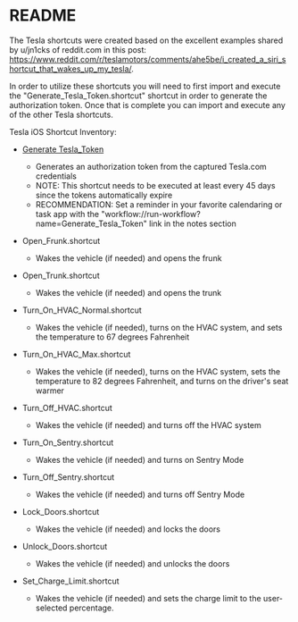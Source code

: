 README
=========

The Tesla shortcuts were created based on the excellent examples shared by u/jn1cks of reddit.com in this post: https://www.reddit.com/r/teslamotors/comments/ahe5be/i_created_a_siri_shortcut_that_wakes_up_my_tesla/. 

In order to utilize these shortcuts you will need to first import and execute the "Generate_Tesla_Token.shortcut" shortcut in order to generate the authorization token. Once that is complete you can import and execute any of the other Tesla shortcuts.

Tesla iOS Shortcut Inventory:

* [Generate Tesla_Token](https://www.icloud.com/shortcuts/5ca9ed690bfd41c69852d899951e86f8)
  * Generates an authorization token from the captured Tesla.com credentials
  * NOTE: This shortcut needs to be executed at least every 45 days since the tokens automatically expire
  * RECOMMENDATION: Set a reminder in your favorite calendaring or task app with the "workflow://run-workflow?name=Generate_Tesla_Token" link in the notes section

* Open_Frunk.shortcut
  * Wakes the vehicle (if needed) and opens the frunk

* Open_Trunk.shortcut
  * Wakes the vehicle (if needed) and opens the trunk

* Turn_On_HVAC_Normal.shortcut
  * Wakes the vehicle (if needed), turns on the HVAC system, and sets the temperature to 67 degrees Fahrenheit

* Turn_On_HVAC_Max.shortcut
  * Wakes the vehicle (if needed), turns on the HVAC system, sets the temperature to 82 degrees Fahrenheit, and turns on the driver's seat warmer

* Turn_Off_HVAC.shortcut
  * Wakes the vehicle (if needed) and turns off the HVAC system

* Turn_On_Sentry.shortcut
  * Wakes the vehicle (if needed) and turns on Sentry Mode

* Turn_Off_Sentry.shortcut
  * Wakes the vehicle (if needed) and turns off Sentry Mode

* Lock_Doors.shortcut
  * Wakes the vehicle (if needed) and locks the doors

* Unlock_Doors.shortcut
  * Wakes the vehicle (if needed) and unlocks the doors

* Set_Charge_Limit.shortcut
  * Wakes the vehicle (if needed) and sets the charge limit to the user-selected percentage.

